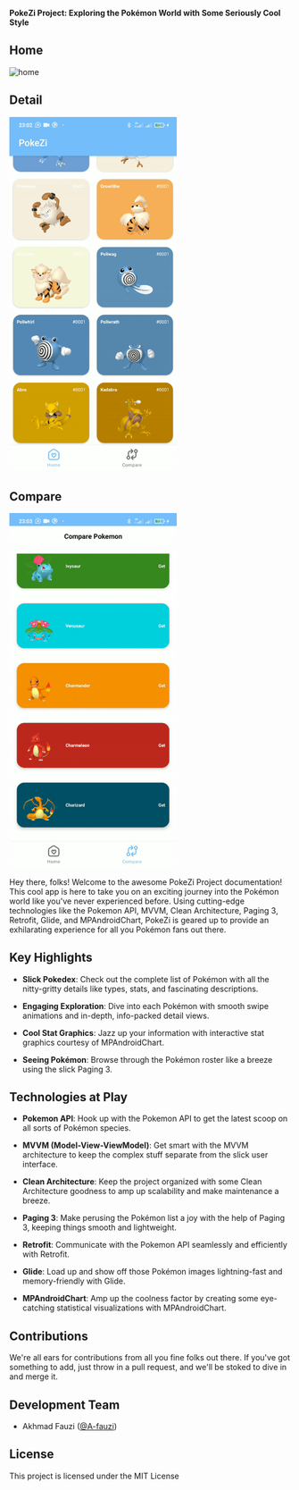 **PokeZi Project: Exploring the Pokémon World with Some Seriously Cool Style**

## Home
<img src="image/home.gif" alt="home" width="300"/>

## Detail
<img src="image/detail.gif" alt="detail" width="300"/>

## Compare
<img src="image/compare.gif" alt="detail" width="300"/>

Hey there, folks! Welcome to the awesome PokeZi Project documentation! This cool app is here to take you on an exciting journey into the Pokémon world like you've never experienced before. Using cutting-edge technologies like the Pokemon API, MVVM, Clean Architecture, Paging 3, Retrofit, Glide, and MPAndroidChart, PokeZi is geared up to provide an exhilarating experience for all you Pokémon fans out there.

## Key Highlights

- **Slick Pokedex**: Check out the complete list of Pokémon with all the nitty-gritty details like types, stats, and fascinating descriptions.

- **Engaging Exploration**: Dive into each Pokémon with smooth swipe animations and in-depth, info-packed detail views.

- **Cool Stat Graphics**: Jazz up your information with interactive stat graphics courtesy of MPAndroidChart.

- **Seeing Pokémon**: Browse through the Pokémon roster like a breeze using the slick Paging 3.

## Technologies at Play

- **Pokemon API**: Hook up with the Pokemon API to get the latest scoop on all sorts of Pokémon species.

- **MVVM (Model-View-ViewModel)**: Get smart with the MVVM architecture to keep the complex stuff separate from the slick user interface.

- **Clean Architecture**: Keep the project organized with some Clean Architecture goodness to amp up scalability and make maintenance a breeze.

- **Paging 3**: Make perusing the Pokémon list a joy with the help of Paging 3, keeping things smooth and lightweight.

- **Retrofit**: Communicate with the Pokemon API seamlessly and efficiently with Retrofit.

- **Glide**: Load up and show off those Pokémon images lightning-fast and memory-friendly with Glide.

- **MPAndroidChart**: Amp up the coolness factor by creating some eye-catching statistical visualizations with MPAndroidChart.

## Contributions

We're all ears for contributions from all you fine folks out there. If you've got something to add, just throw in a pull request, and we'll be stoked to dive in and merge it.

## Development Team

- Akhmad Fauzi ([@A-fauzi](https://github.com/A-fauzi))

## License

This project is licensed under the MIT License
